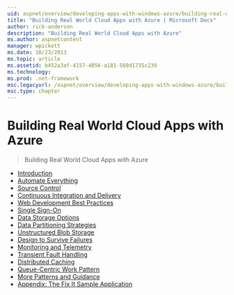 ```yaml
---
uid: aspnet/overview/developing-apps-with-windows-azure/building-real-world-cloud-apps-with-windows-azure/index
title: "Building Real World Cloud Apps with Azure | Microsoft Docs"
author: rick-anderson
description: "Building Real World Cloud Apps with Azure"
ms.author: aspnetcontent
manager: wpickett
ms.date: 10/23/2013
ms.topic: article
ms.assetid: b452a3af-4157-4056-a181-569d1735c239
ms.technology: 
ms.prod: .net-framework
msc.legacyurl: /aspnet/overview/developing-apps-with-windows-azure/building-real-world-cloud-apps-with-windows-azure
msc.type: chapter
---
```

Building Real World Cloud Apps with Azure
====================
> Building Real World Cloud Apps with Azure


- [Introduction](introduction.md)
- [Automate Everything](automate-everything.md)
- [Source Control](source-control.md)
- [Continuous Integration and Delivery](continuous-integration-and-continuous-delivery.md)
- [Web Development Best Practices](web-development-best-practices.md)
- [Single Sign-On](single-sign-on.md)
- [Data Storage Options](data-storage-options.md)
- [Data Partitioning Strategies](data-partitioning-strategies.md)
- [Unstructured Blob Storage](unstructured-blob-storage.md)
- [Design to Survive Failures](design-to-survive-failures.md)
- [Monitoring and Telemetry](monitoring-and-telemetry.md)
- [Transient Fault Handling](transient-fault-handling.md)
- [Distributed Caching](distributed-caching.md)
- [Queue-Centric Work Pattern](queue-centric-work-pattern.md)
- [More Patterns and Guidance](more-patterns-and-guidance.md)
- [Appendix: The Fix It Sample Application](the-fix-it-sample-application.md)